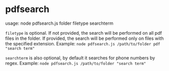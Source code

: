 # pdfsearch

usage: node pdfsearch.js folder filetype searchterm

```filetype``` is optional. If not provided, the search will be performed on all pdf files in the folder. If provided, the search will be performed only on files with the specified extension. Example: ```node pdfsearch.js /path/to/folder pdf "search term"```

```searchterm``` is also optional, by default it searches for phone numbers by regex. Example: ```node pdfsearch.js /path/to/folder "search term"```
